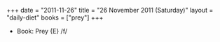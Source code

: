 +++
date = "2011-11-26"
title = "26 November 2011 (Saturday)"
layout = "daily-diet"
books = ["prey"]
+++


* Book: Prey {E} /f/
